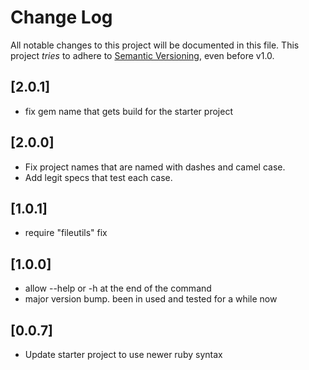# Change Log

All notable changes to this project will be documented in this file.
This project *tries* to adhere to [Semantic Versioning](http://semver.org/), even before v1.0.

## [2.0.1]

- fix gem name that gets build for the starter project

## [2.0.0]

- Fix project names that are named with dashes and camel case.
- Add legit specs that test each case.

## [1.0.1]

- require "fileutils" fix

## [1.0.0]

- allow --help or -h at the end of the command
- major version bump. been in used and tested for a while now

## [0.0.7]

- Update starter project to use newer ruby syntax
